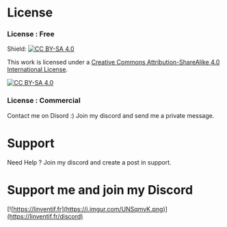 # License
### License : Free
Shield: [![CC BY-SA 4.0][cc-by-sa-shield]][cc-by-sa]

This work is licensed under a [Creative Commons Attribution-ShareAlike 4.0 International License][cc-by-sa].

[![CC BY-SA 4.0][cc-by-sa-image]][cc-by-sa]

[cc-by-sa]: http://creativecommons.org/licenses/by-sa/4.0/
[cc-by-sa-image]: https://licensebuttons.net/l/by-sa/4.0/88x31.png
[cc-by-sa-shield]: https://img.shields.io/badge/License-CC%20BY--SA%204.0-lightgrey.svg

### License : Commercial
Contact me on Disord :) Join my discord and send me a private message.

# Support
Need Help ? Join my discord and create a post in support.

# Support me and join my Discord
[![https://linventif.fr](https://i.imgur.com/UNSqmvK.png)](https://linventif.fr/discord)